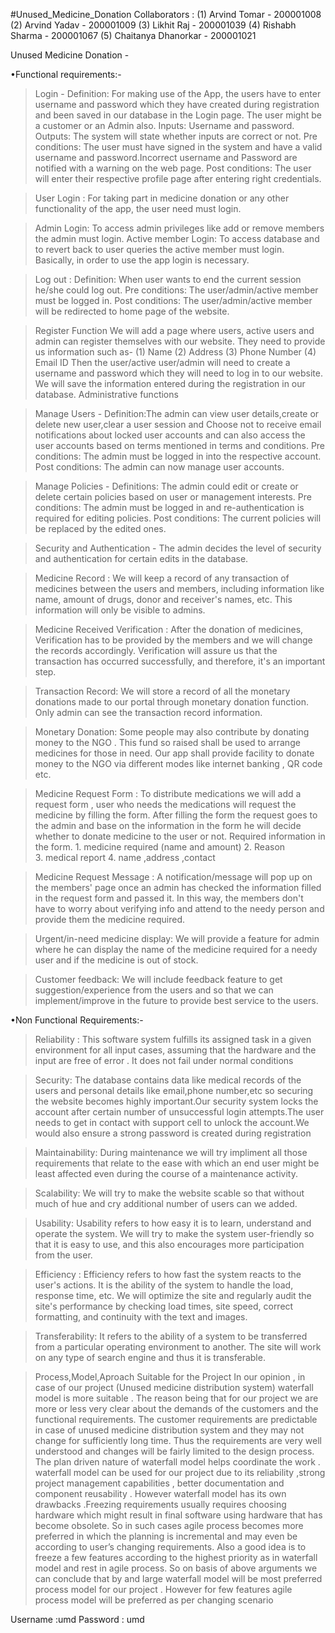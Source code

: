 #Unused_Medicine_Donation
Collaborators :
    (1) Arvind Tomar - 200001008
    (2) Arvind Yadav - 200001009
    (3) Likhit Raj - 200001039
    (4) Rishabh Sharma - 200001067
    (5) Chaitanya Dhanorkar - 200001021

Unused Medicine Donation -

•Functional requirements:-

>Login - 
    Definition: For making use of the App, the users have to enter username and password which they have created during registration and been saved in our database in the Login page. The user might be a customer or an Admin also.
    Inputs: Username and password. 
    Outputs: The system will state whether inputs are correct or not.
    Pre conditions: The user must have signed in the system and have a valid username and password.Incorrect username and Password are notified with a warning on the web page.
    Post conditions: The user will enter their respective profile page after entering right credentials.

>User Login :
    For taking part in medicine donation or any other functionality of the app, the user need must login.

>Admin Login:
    To access admin privileges like add or remove members the admin must login.
    Active member Login: To access database and to revert back to user queries the active member must login.
    Basically, in order to use the app login is necessary.

>Log out :
    Definition: When user wants to end the current session he/she could log out.
    Pre conditions: The user/admin/active member must be logged in.
    Post conditions: The user/admin/active member will be redirected to home page of the website.

>Register Function
    We will add a page where users, active users and admin can register themselves with our website. 
    They need to provide us information such as-
    (1) Name
    (2) Address
    (3) Phone Number
    (4) Email ID
    Then the user/active user/admin will need to create a username and password which they will need to log in to our website.
    We will save the information entered during the registration in our database.
    Administrative functions
				
>Manage Users - 
    Definition:The admin can view user details,create or delete new user,clear a user session and Choose not to receive email notifications about locked user accounts and can also access the user accounts based on terms mentioned in terms and conditions.
    Pre conditions: The admin must be logged in into the respective account.
    Post conditions: The admin can now manage user accounts.

>Manage Policies - 
    Definitions: The admin could edit or create or delete certain policies based on user or management interests.
    Pre conditions: The admin must be logged in and re-authentication is required for editing policies.
    Post conditions: The current policies will be  replaced by the edited ones.

>Security and Authentication -
    The admin decides the level of security and authentication for certain edits in the database.

>Medicine Record :
    We will keep a record of any transaction of medicines between the users and members, including information like name, amount of drugs, donor and receiver's names, etc. This information will only be visible to admins. 

>Medicine Received Verification :
    After the donation of medicines, Verification has to be provided by the members and we will change the records accordingly. Verification will assure us that the transaction has occurred successfully, and therefore, it's an important step.

>Transaction Record:
    We will store a record of all the monetary donations made to our portal through monetary donation function.
    Only admin can see the transaction record information.

>Monetary Donation:
    Some people may also contribute by donating money to the NGO . This fund so raised shall be used to arrange medicines for those in need. Our app shall provide facility to donate money to the NGO  via different modes like internet banking , QR code etc.

>Medicine Request Form :
    To distribute medications we will add a request form , user who needs the medications will request the medicine by filling the form. After filling the form the request goes to the admin and base on the information in the form he will decide whether to donate medicine to the user or not.
    Required information in the form.
                1. medicine required (name and amount)
                2. Reason  
                3. medical report
                4. name ,address ,contact

>Medicine Request Message :
    A notification/message will pop up on the members' page once an admin has checked the information filled in the request form and passed it. In this way, the members don't have to worry about verifying info and attend to the needy person and provide them the medicine required.

>Urgent/in-need medicine display:
    We will provide a feature for admin where he can display the name of the medicine required for a needy user and if the medicine is out of stock.

>Customer feedback:
    We will include feedback feature to get suggestion/experience from the users and so that we can implement/improve in the future to provide best service to the users.

•Non Functional Requirements:-

>Reliability :
    This software system fulfills its assigned task in a given environment for all input cases, assuming that the hardware and the input are free of error . It does not fail under normal conditions

>Security:
    The database contains data like medical records of the users and personal details like email,phone number,etc so securing the website becomes highly important.Our security system locks the account after certain number of unsuccessful login attempts.The user needs to get in contact with support cell to unlock the account.We would also ensure a strong password is created during registration

>Maintainability:
    During maintenance we will try impliment all those requirements that relate to the ease with which an end user might be least affected even during the course of a maintenance activity.

>Scalability:
    We will try to make the website scable so that without much of hue and cry additional number of users can we added.

>Usability: 
    Usability refers to how easy it is to learn, understand and operate the system. We will try to make the system user-friendly so that it is easy to use, and this also encourages more participation from the user.

>Efficiency :
    Efficiency refers to how fast the system reacts to the user's actions. It is the ability of the system to handle the load, response time, etc. We will optimize the site and regularly audit the site's performance by checking load times, site speed, correct formatting, and continuity with the text and images.

>Transferability:
    It refers to the ability of a system to be transferred from a particular operating environment to another. The site will work on any type of search engine and thus it is transferable.




>Process,Model,Aproach Suitable for the Project 
        In our opinion , in case of our project (Unused medicine distribution system) waterfall model is more suitable . The reason being that  for our project we are  more or less very clear about the demands of the customers and the functional requirements.
        The customer requirements are predictable in case of unused medicine distribution system and they may not change for sufficiently long time.  Thus the requirements are very well understood and changes will be fairly limited to the design process. The plan driven nature of waterfall model helps coordinate the work . 
        waterfall model can be used for our project due to its reliability ,strong project management capabilities , better documentation and component reusability . 
        However waterfall model has its own drawbacks .Freezing  requirements usually requires choosing hardware which might result in final software using hardware that has become  obsolete. So in such cases agile process becomes more preferred in which the planning is incremental and may even be according to user’s changing requirements. Also a good idea is to freeze a few features according to the highest priority  as in waterfall model and rest in agile process.
        So on basis of above arguments we can conclude that  by and large waterfall model will be most preferred process model for our project . However for few features agile process model will be preferred as per changing scenario



<!-- admin login -->
Username :umd
Password : umd